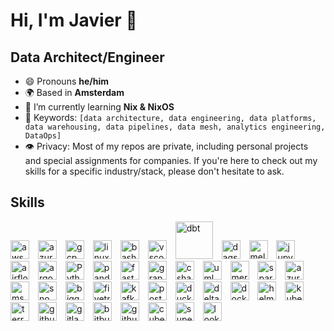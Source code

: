 # Hi, I'm Javier 👋

## Data Architect/Engineer

- 😄 Pronouns **he/him**
- 🌍 Based in **Amsterdam**
- 🌱 I’m currently learning **Nix & NixOS**
- 🔑 Keywords: `[data architecture, data engineering, data platforms, data warehousing, data pipelines, data mesh, analytics engineering, DataOps]`
- 👁️ Privacy: Most of my repos are private, including personal projects and special assignments for companies. If you're here to check out my skills for a specific industry/stack, please don't hesitate to ask.

## Skills

<!-- Get icons here: https://devicon.dev/ -->

<div style="float: center;">

<!-- ## Cloud Service Providers -->

<img width="30px" style="padding-right:10px;" alt="aws" src="https://cdn.jsdelivr.net/gh/devicons/devicon@latest/icons/amazonwebservices/amazonwebservices-original-wordmark.svg" />
<img width="30px" style="padding-right:10px;" alt="azure" src="https://cdn.jsdelivr.net/gh/devicons/devicon@latest/icons/azure/azure-original.svg" />
<img width="30px" style="padding-right:10px;" alt="gcp" src="https://cdn.jsdelivr.net/gh/devicons/devicon@latest/icons/googlecloud/googlecloud-original.svg" />

<!-- ## Dev envs and frameworks -->

<img width="30px" style="padding-right:10px;" alt="linux" src="https://cdn.jsdelivr.net/gh/devicons/devicon@latest/icons/linux/linux-original.svg" />
<img width="30px" style="padding-right:10px;" alt="bash" src="https://cdn.jsdelivr.net/gh/devicons/devicon@latest/icons/bash/bash-original.svg" />
<img width="30px" style="padding-right:10px;" alt="vscode" src="https://cdn.jsdelivr.net/gh/devicons/devicon@latest/icons/vscode/vscode-original.svg" />
<img width="60px" style="padding-right:10px;" alt="dbt" src="https://cdn.cookielaw.org/logos/4a2cde9e-5f84-44b2-bdbb-6a93354d1c72/e1199e19-1935-49fa-a4e2-bf7f9d08cee6/783d7c83-af8c-4032-901b-b3ec48982078/dbt-logo.png" />
<img width="30px" style="padding-right:10px;" alt="dagster"  src="https://dagster.io/images/brand/logos/dagster-primary-mark.svg" />
<img width="30px" style="padding-right:10px;" alt="meltano"  src="https://hub.meltano.com/assets/static/meltano.73f0d34.f6f689a38b0fbf42dc9bfa55e539954a.png" />
<img width="30px" style="padding-right:10px;" alt="jupyter" src="https://cdn.jsdelivr.net/gh/devicons/devicon@latest/icons/jupyter/jupyter-original.svg" /> 
<img width="30px" style="padding-right:10px;" alt="airflow" src="https://cdn.jsdelivr.net/gh/devicons/devicon@latest/icons/apacheairflow/apacheairflow-original.svg" />
<img width="30px" style="padding-right:10px;" alt="argo"  src="https://cdn.jsdelivr.net/gh/devicons/devicon@latest/icons/argocd/argocd-original.svg" />

<!-- ## Languages, libs and apis -->

<img width="30px" style="padding-right:10px;" alt="Python" src="https://cdn.jsdelivr.net/gh/devicons/devicon@latest/icons/python/python-original-wordmark.svg"/>
<img width="30px" style="padding-right:10px;" alt="pandas" src="https://cdn.jsdelivr.net/gh/devicons/devicon@latest/icons/pandas/pandas-original.svg" />
<img width="30px" style="padding-right:10px;" alt="fastapi" src="https://cdn.jsdelivr.net/gh/devicons/devicon@latest/icons/fastapi/fastapi-original.svg" />
<img width="30px" style="padding-right:10px;" alt="grapql" src="https://cdn.jsdelivr.net/gh/devicons/devicon@latest/icons/graphql/graphql-plain.svg" />
<img width="30px" style="padding-right:10px;" alt="csharp" src="https://cdn.jsdelivr.net/gh/devicons/devicon@latest/icons/csharp/csharp-original.svg" />
<img width="30px" style="padding-right:10px;" alt="uml" src="https://cdn.jsdelivr.net/gh/devicons/devicon@latest/icons/unifiedmodelinglanguage/unifiedmodelinglanguage-original.svg" />
<img width="30px" style="padding-right:10px;" alt="mermaid" src="https://store-images.s-microsoft.com/image/apps.53864.57d6cb45-ac61-4cde-bac9-73e3a2dfec4c.f69214f2-c4a1-4e7d-9184-e334133d259e.9b6e53ce-69ec-417b-bdde-fda060962f77.png" />

<!-- ## Data -->

<img width="30px" style="padding-right:10px;" alt="spark" src="https://cdn.jsdelivr.net/gh/devicons/devicon@latest/icons/apachespark/apachespark-original-wordmark.svg" />
<img width="30px" style="padding-right:10px;" alt="azuresqldatabase" src="https://cdn.jsdelivr.net/gh/devicons/devicon@latest/icons/azuresqldatabase/azuresqldatabase-original.svg" />
<img width="30px" style="padding-right:10px;" alt="mssql" src="https://cdn.jsdelivr.net/gh/devicons/devicon@latest/icons/microsoftsqlserver/microsoftsqlserver-original-wordmark.svg" />
<img width="30px" style="padding-right:10px;" alt="snowflake" src="https://i0.wp.com/dbaontap.com/wp-content/uploads/2021/02/periscope-data-partners-snowflake-computing-logo-clipart-snowflake-computing-png-840_873.jpg?ssl=1" />
<img width="30px" style="padding-right:10px;" alt="bigquery" src="https://cdn.worldvectorlogo.com/logos/google-bigquery-logo-1.svg" />
<img width="30px" style="padding-right:10px;" alt="fivetran"  src="https://cdn.icon-icons.com/icons2/2699/PNG/512/fivetran_logo_icon_170149.png" />
<img width="30px" style="padding-right:10px;" alt="kafka" src="https://cdn.jsdelivr.net/gh/devicons/devicon@latest/icons/apachekafka/apachekafka-original.svg" />
<img width="30px" style="padding-right:10px;" alt="postgres" src="https://cdn.jsdelivr.net/gh/devicons/devicon@latest/icons/postgresql/postgresql-original.svg" />
<img width="30px" style="padding-right:10px;" alt="duckdb" src="https://assets-global.website-files.com/64ede7898413be57073aa570/65539d8d70d27c138db84f74_duckdb-logo.svg" />
<img width="30px" style="padding-right:10px;" alt="deltalake" src="https://delta.io/static/3bd8fea55ff57287371f4714232cd4ef/f3063/delta-lake-logo.png" />

<!-- ## Containerization and Infrastructure as Code -->

<img width="30px" style="padding-right:10px;" alt="docker" src="https://cdn.jsdelivr.net/gh/devicons/devicon@latest/icons/docker/docker-original.svg" />
<img width="30px" style="padding-right:10px;" alt="helm" src="https://cdn.jsdelivr.net/gh/devicons/devicon@latest/icons/helm/helm-original.svg" />
<img width="30px" style="padding-right:10px;" alt="kubernetes" src="https://cdn.jsdelivr.net/gh/devicons/devicon@latest/icons/kubernetes/kubernetes-original.svg" />
<img width="30px" style="padding-right:10px;" alt="terraform" src="https://cdn.jsdelivr.net/gh/devicons/devicon@latest/icons/terraform/terraform-original.svg" />

<!-- ## CI/CD / DataOps / DevSecOps -->

<img width="30px" style="padding-right:10px;" alt="github" src="https://cdn.jsdelivr.net/gh/devicons/devicon@latest/icons/github/github-original.svg" />
<img width="30px" style="padding-right:10px;" alt="gitlab" src="https://cdn.jsdelivr.net/gh/devicons/devicon@latest/icons/gitlab/gitlab-original.svg" />
<img width="30px" style="padding-right:10px;" alt="bitbucket" src="https://cdn.jsdelivr.net/gh/devicons/devicon@latest/icons/bitbucket/bitbucket-original-wordmark.svg" />
<img width="30px" style="padding-right:10px;" alt="githubactions" src="https://cdn.jsdelivr.net/gh/devicons/devicon@latest/icons/githubactions/githubactions-original.svg" />

<!-- ## BI -->

<img width="30px" style="padding-right:10px;" alt="cube.dev" src="https://avatars.githubusercontent.com/u/52467369?s=48&v=4" />
<img width="30px" style="padding-right:10px;" alt="superset" src="https://media.graphcms.com/7MpYWOZoRi29mXvbsCek" />
<img width="30px" style="padding-right:10px;" alt="looker" src="https://cdn.prod.website-files.com/617fbd73445510fe8e083f62/6646d6a3c44e5697802d5c24_646ba93161d2f66e1f6801dd_Looker.png" />

</div>
